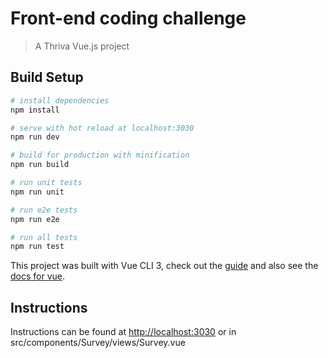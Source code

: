 # Front-end coding challenge

> A Thriva Vue.js project

## Build Setup

``` bash
# install dependencies
npm install

# serve with hot reload at localhost:3030
npm run dev

# build for production with minification
npm run build

# run unit tests
npm run unit

# run e2e tests
npm run e2e

# run all tests
npm run test
```

This project was built with Vue CLI 3, check out the [guide](https://cli.vuejs.org/) and also see the [docs for vue](https://vuejs.org/v2/guide/).


## Instructions

Instructions can be found at [http://localhost:3030](http://localhost:3030) or in src/components/Survey/views/Survey.vue
